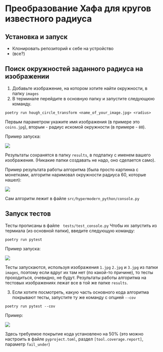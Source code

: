 # Преобразование Хафа для кругов известного радиуса 

## Установка и запуск 
* Клонировать репозиторий к себе на устройство
* (все?)

## Поиск окружностей заданного радиуса на изображении

1) Добавьте изображение, на котором хотите найти окружности, в папку ```images```
2) В терминале перейдите в основную папку и запустите следующюю команду. 

```
poetry run hough_circle_transform <name_of_your_image.jpg> <radius>
```
Первым параметром укажите имя изображения (в примере это ```coins.jpg```), вторым - радиус искомой окружности (в примере - ```80```).

Пример запуска:

<image src="readme_pictures/1.jpg">

Результаты сохранятся в папку ```results```, в подпапку с именем вашего изображения. (Никакие папки создавать не надо, оно сделается само). 

Пример результата работы алгоритма (была просто картинка с монетками, алгоритм наримовал окружности радиуса 60, которые нашел): 

<image src="readme_pictures/result_60.jpg">

Сам алгоритм лежит в файле ``` src/hypermodern_python/console.py ```

## Запуск тестов 

Тесты прописаны в файле ``` tests/test_console.py```
Чтобы их запустить из термиала (из основной папки), введите следующую команду: 

```
poetry run pytest 
```
Пример запуска:

<image src="readme_pictures/2.jpg">

Тесты запускаются, используя изображения ```1.jpg``` ```2.jpg``` и ```3.jpg``` из папки ```images```, поэтому если вдруг их там нет (по какой-то причине), то тесты проходиться, очевидно, не будут.
Результаты работы алгоритма на тестовых изображениях лежат все в той же папке ```results```.

3) Если хотите посмотреть, какую часть основного кода алгоритма покрывают тесты, запустите ту же команду с опцией ```--cov```

```
poetry run pytest --cov
```
Пример:

<image src="readme_pictures/3.jpg">

Здесь требуемое покрытие кода установлено на 50% (это можно настроить в файле ```pyproject.toml```, раздел ```[tool.coverage.report]```, параметр ```fail_under```)



